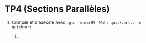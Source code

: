 # TP4 (Sections Parallèles)

1. Compile et s'éxecute avec : `gcc -std=c99 -Wall quicksort.c -o quicksort` 

    1. 